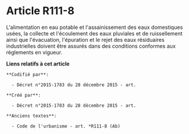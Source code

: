 # Article R111-8

L'alimentation en eau potable et l'assainissement des eaux domestiques usées, la collecte et l'écoulement des eaux pluviales
et de ruissellement ainsi que l'évacuation, l'épuration et le rejet des eaux résiduaires industrielles doivent être assurés
dans des conditions conformes aux règlements en vigueur.

**Liens relatifs à cet article**

	**Codifié par**:

	  - Décret n°2015-1783 du 28 décembre 2015 - art.

	**Créé par**:

	  - Décret n°2015-1783 du 28 décembre 2015 - art.

	**Anciens textes**:

	  - Code de l'urbanisme - art. *R111-8 (Ab)
